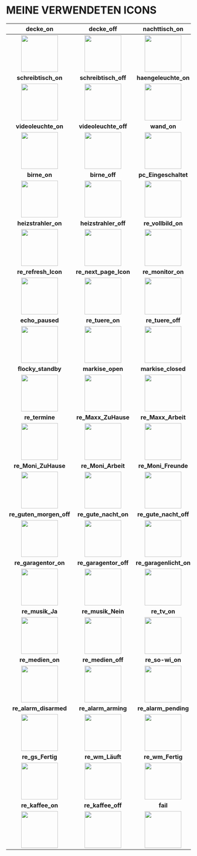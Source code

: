 # MEINE VERWENDETEN ICONS

| **decke_on** | **decke_off** | **nachttisch_on** | **nachttisch_off** | **spot_on** | **spot_off** |
| :---: | :---: | :---: | :---: | :---: | :---: |
| <img src="/../main/01_Haupt-Dashboard/D_Icons/button_decke_on.png" width="100"> | <img src="/../main/01_Haupt-Dashboard/D_Icons/button_decke_off.png" width="100"> | <img src="/../main/01_Haupt-Dashboard/D_Icons/button_nachttisch_on.png" width="100"> | <img src="/../main/01_Haupt-Dashboard/D_Icons/button_nachttisch_off.png" width="100"> | <img src="/../main/01_Haupt-Dashboard/D_Icons/button_spot_on.png" width="100"> | <img src="/../main/01_Haupt-Dashboard/D_Icons/button_spot_off.png" width="100"> |
| **schreibtisch_on** | **schreibtisch_off** | **haengeleuchte_on** | **haengeleuchte_on** | **onair_on** | **onair_off** |
| <img src="/../main/01_Haupt-Dashboard/D_Icons/button_schreibtisch_on.png" width="100"> | <img src="/../main/01_Haupt-Dashboard/D_Icons/button_schreibtisch_off.png" width="100"> | <img src="/../main/01_Haupt-Dashboard/D_Icons/button_haengeleuchte_on.png" width="100"> | <img src="/../main/01_Haupt-Dashboard/D_Icons/button_haengeleuchte_on.png" width="100"> | <img src="/../main/01_Haupt-Dashboard/D_Icons/button_onair_on.png" width="100"> | <img src="/../main/01_Haupt-Dashboard/D_Icons/button_onair_off.png" width="100"> |
| **videoleuchte_on** | **videoleuchte_off** | **wand_on** | **wand_off** | **led_on** | **led_off** |
| <img src="/../main/01_Haupt-Dashboard/D_Icons/button_videoleuchte_on.png" width="100"> | <img src="/../main/01_Haupt-Dashboard/D_Icons/button_videoleuchte_off.png" width="100"> | <img src="/../main/01_Haupt-Dashboard/D_Icons/button_wand_on.png" width="100"> | <img src="/../main/01_Haupt-Dashboard/D_Icons/button_wand_off.png" width="100"> | <img src="/../main/01_Haupt-Dashboard/D_Icons/button_led_on.png" width="100"> | <img src="/../main/01_Haupt-Dashboard/D_Icons/button_led_off.png" width="100"> |
| **birne_on** | **birne_off** | **pc_Eingeschaltet** | **pc_Ausgeschaltet** | **ventilator_on** | **ventilator_off** |
| <img src="/../main/01_Haupt-Dashboard/D_Icons/button_birne_on.png" width="100"> | <img src="/../main/01_Haupt-Dashboard/D_Icons/button_birne_off.png" width="100"> | <img src="/../main/01_Haupt-Dashboard/D_Icons/button_pc_Eingeschaltet.png" width="100"> | <img src="/../main/01_Haupt-Dashboard/D_Icons/button_pc_Ausgeschaltet.png" width="100"> | <img src="/../main/01_Haupt-Dashboard/D_Icons/button_ventilator_on.png" width="100"> | <img src="/../main/01_Haupt-Dashboard/D_Icons/button_ventilator_off.png" width="100"> |
| **heizstrahler_on** | **heizstrahler_off** | **re_vollbild_on** | **re_vollbild_off** | **re_effekt_on** | **re_effekt_off** |
| <img src="/../main/01_Haupt-Dashboard/D_Icons/button_heizstrahler_on.png" width="100"> | <img src="/../main/01_Haupt-Dashboard/D_Icons/button_heizstrahler_off.png" width="100"> | <img src="/../main/01_Haupt-Dashboard/D_Icons/button_re_vollbild_on.png" width="100"> | <img src="/../main/01_Haupt-Dashboard/D_Icons/button_re_vollbild_off.png" width="100"> | <img src="/../main/01_Haupt-Dashboard/D_Icons/button_re_effekt_on.png" width="100"> | <img src="/../main/01_Haupt-Dashboard/D_Icons/button_re_effekt_off.png" width="100"> |
| **re_refresh_Icon** | **re_next_page_Icon** | **re_monitor_on** | **re_monitor_off** | **re_youtube_Icon** | **echo_playing** |
| <img src="/../main/01_Haupt-Dashboard/D_Icons/button_re_refresh_Icon.png" width="100"> | <img src="/../main/01_Haupt-Dashboard/D_Icons/button_re_next_page_Icon.png" width="100"> | <img src="/../main/01_Haupt-Dashboard/D_Icons/button_re_monitor_on.png" width="100"> | <img src="/../main/01_Haupt-Dashboard/D_Icons/button_re_monitor_off.png" width="100"> | <img src="/../main/01_Haupt-Dashboard/D_Icons/button_re_youtube_Icon.png" width="100"> | <img src="/../main/01_Haupt-Dashboard/D_Icons/button_echo_playing.png" width="100"> |
| **echo_paused** | **re_tuere_on** | **re_tuere_off** | **flocky_cleaning** | **flocky_docked** | **flocky_returning** |
| <img src="/../main/01_Haupt-Dashboard/D_Icons/button_echo_paused.png" width="100"> | <img src="/../main/01_Haupt-Dashboard/D_Icons/button_re_tuere_on.png" width="100"> | <img src="/../main/01_Haupt-Dashboard/D_Icons/button_re_tuere_off.png" width="100"> | <img src="/../main/01_Haupt-Dashboard/D_Icons/button_flocky_cleaning.png" width="100"> | <img src="/../main/01_Haupt-Dashboard/D_Icons/button_flocky_docked.png" width="100"> | <img src="/../main/01_Haupt-Dashboard/D_Icons/button_flocky_returning.png" width="100"> |
| **flocky_standby** | **markise_open** | **markise_closed** | **re_rollladen_open** | **re_rollladen_closed** | **re_birthday** |
| <img src="/../main/01_Haupt-Dashboard/D_Icons/button_flocky_standby.png" width="100"> | <img src="/../main/01_Haupt-Dashboard/D_Icons/button_markise_open.png" width="100"> | <img src="/../main/01_Haupt-Dashboard/D_Icons/button_markise_closed.png" width="100"> | <img src="/../main/01_Haupt-Dashboard/D_Icons/button_re_rollladen_open.png" width="100"> | <img src="/../main/01_Haupt-Dashboard/D_Icons/button_re_rollladen_closed.png" width="100"> | <img src="/../main/01_Haupt-Dashboard/D_Icons/button_re_birthday.png" width="100"> |
| **re_termine** | **re_Maxx_ZuHause** | **re_Maxx_Arbeit** | **re_Maxx_Freunde** | **re_Maxx_Familie** | **re_Maxx_Unterwegs** |
| <img src="/../main/01_Haupt-Dashboard/D_Icons/button_re_termine.png" width="100"> | <img src="/../main/01_Haupt-Dashboard/D_Icons/button_re_Maxx_ZuHause.png" width="100"> | <img src="/../main/01_Haupt-Dashboard/D_Icons/button_re_Maxx_Arbeit.png" width="100"> | <img src="/../main/01_Haupt-Dashboard/D_Icons/button_re_Maxx_Freunde.png" width="100"> | <img src="/../main/01_Haupt-Dashboard/D_Icons/button_re_Maxx_Familie.png" width="100"> | <img src="/../main/01_Haupt-Dashboard/D_Icons/button_re_Maxx_Unterwegs.png" width="100"> |
| **re_Moni_ZuHause** | **re_Moni_Arbeit** | **re_Moni_Freunde** | **re_Moni_Familie** | **re_Moni_Unterwegs** | **re_guten_morgen_on** |
| <img src="/../main/01_Haupt-Dashboard/D_Icons/button_re_Moni_ZuHause.png" width="100"> | <img src="/../main/01_Haupt-Dashboard/D_Icons/button_re_Moni_Arbeit.png" width="100"> | <img src="/../main/01_Haupt-Dashboard/D_Icons/button_re_Moni_Freunde.png" width="100"> | <img src="/../main/01_Haupt-Dashboard/D_Icons/button_re_Moni_Familie.png" width="100"> | <img src="/../main/01_Haupt-Dashboard/D_Icons/button_re_Moni_Unterwegs.png" width="100"> | <img src="/../main/01_Haupt-Dashboard/D_Icons/button_re_guten_morgen_on.png" width="100"> |
| **re_guten_morgen_off** | **re_gute_nacht_on** | **re_gute_nacht_off** | **re_Maxx_Walking** | **re_Maxx_Running** | **re_Maxx_Strava** |
| <img src="/../main/01_Haupt-Dashboard/D_Icons/button_re_guten_morgen_off.png" width="100"> | <img src="/../main/01_Haupt-Dashboard/D_Icons/button_re_gute_nacht_on.png" width="100"> | <img src="/../main/01_Haupt-Dashboard/D_Icons/button_re_gute_nacht_off.png" width="100"> | <img src="/../main/01_Haupt-Dashboard/D_Icons/button_re_Maxx_Walking.png" width="100"> | <img src="/../main/01_Haupt-Dashboard/D_Icons/button_re_Maxx_Running.png" width="100"> | <img src="/../main/01_Haupt-Dashboard/D_Icons/button_re_Maxx_Strava.png" width="100"> |
| **re_garagentor_on** | **re_garagentor_off** | **re_garagenlicht_on** | **re_garagenlicht_off** | **re_energy_Icon** | **re_dnd_Icon** |
| <img src="/../main/01_Haupt-Dashboard/D_Icons/button_re_garagentor_on.png" width="100"> | <img src="/../main/01_Haupt-Dashboard/D_Icons/button_re_garagentor_off.png" width="100"> | <img src="/../main/01_Haupt-Dashboard/D_Icons/button_re_garagenlicht_on.png" width="100"> | <img src="/../main/01_Haupt-Dashboard/D_Icons/button_re_garagenlicht_off.png" width="100"> | <img src="/../main/01_Haupt-Dashboard/D_Icons/button_re_energy_Icon.png" width="100"> | <img src="/../main/01_Haupt-Dashboard/D_Icons/button_re_dnd_Icon.png" width="100"> |
| **re_musik_Ja** | **re_musik_Nein** | **re_tv_on** | **re_tv_off** | **re_playstation_on** | **re_playstation_off** |
| <img src="/../main/01_Haupt-Dashboard/D_Icons/button_re_musik_Ja.png" width="100"> | <img src="/../main/01_Haupt-Dashboard/D_Icons/button_re_musik_Nein.png" width="100"> | <img src="/../main/01_Haupt-Dashboard/D_Icons/button_re_tv_on.png" width="100"> | <img src="/../main/01_Haupt-Dashboard/D_Icons/button_re_tv_off.png" width="100"> | <img src="/../main/01_Haupt-Dashboard/D_Icons/button_re_playstation_on.png" width="100"> | <img src="/../main/01_Haupt-Dashboard/D_Icons/button_re_playstation_off.png" width="100"> |
| **re_medien_on** | **re_medien_off** | **re_so-wi_on** | **re_so-wi_off** | **re_heizung_on** | **re_heizung_off** |
| <img src="/../main/01_Haupt-Dashboard/D_Icons/button_re_medien_on.png" width="100"> | <img src="/../main/01_Haupt-Dashboard/D_Icons/button_re_medien_off.png" width="100"> | <img src="/../main/01_Haupt-Dashboard/D_Icons/button_re_so-wi_on.png" width="100"> | <img src="/../main/01_Haupt-Dashboard/D_Icons/button_re_so-wi_off.png" width="100"> | <img src="/../main/01_Haupt-Dashboard/D_Icons/button_re_heizung_on.png" width="100"> | <img src="/../main/01_Haupt-Dashboard/D_Icons/button_re_heizung_off.png" width="100"> |
| **re_alarm_disarmed** | **re_alarm_arming** | **re_alarm_pending** | **re_alarm_triggered** | **re_alarm_armed_away** | **re_gs_Läuft** |
| <img src="/../main/01_Haupt-Dashboard/D_Icons/button_re_alarm_disarmed.png" width="100"> | <img src="/../main/01_Haupt-Dashboard/D_Icons/button_re_alarm_arming.png" width="100"> | <img src="/../main/01_Haupt-Dashboard/D_Icons/button_re_alarm_pending.png" width="100"> | <img src="/../main/01_Haupt-Dashboard/D_Icons/button_re_alarm_triggered.png" width="100"> | <img src="/../main/01_Haupt-Dashboard/D_Icons/button_re_alarm_armed_away.png" width="100"> | <img src="/../main/01_Haupt-Dashboard/D_Icons/button_re_gs_Läuft.png" width="100"> |
| **re_gs_Fertig** | **re_wm_Läuft** | **re_wm_Fertig** | **re_tr_Läuft** | **re_tr_Fertig** | **re_kalender_on** |
| <img src="/../main/01_Haupt-Dashboard/D_Icons/button_re_gs_Fertig.png" width="100"> | <img src="/../main/01_Haupt-Dashboard/D_Icons/button_re_wm_Läuft.png" width="100"> | <img src="/../main/01_Haupt-Dashboard/D_Icons/button_re_wm_Fertig.png" width="100"> | <img src="/../main/01_Haupt-Dashboard/D_Icons/button_re_tr_Läuft.png" width="100"> | <img src="/../main/01_Haupt-Dashboard/D_Icons/button_re_tr_Fertig.png" width="100"> | <img src="/../main/01_Haupt-Dashboard/D_Icons/button_re_kalender_on.png" width="100"> |
| **re_kaffee_on** | **re_kaffee_off** | **fail** |
| <img src="/../main/01_Haupt-Dashboard/D_Icons/button_re_kaffee_on.png" width="100"> | <img src="/../main/01_Haupt-Dashboard/D_Icons/button_re_kaffee_off.png" width="100"> | <img src="/../main/01_Haupt-Dashboard/D_Icons/button_fail.png" width="100"> |

